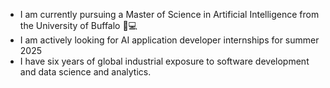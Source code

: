 - I am currently pursuing a Master of Science in Artificial Intelligence from the University of Buffalo 📖💻
- I am actively looking for AI application developer internships for summer 2025
- I have six years of global industrial exposure to software development and data science and analytics.
